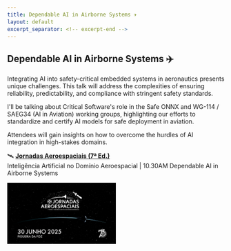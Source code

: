 ```yaml
---
title: Dependable AI in Airborne Systems ✈️
layout: default
excerpt_separator: <!-- excerpt-end -->
---
```


## Dependable AI in Airborne Systems ✈️

<!-- excerpt-start -->

Integrating AI into safety-critical embedded systems in aeronautics presents unique challenges. This talk will address the complexities of ensuring reliability, predictability, and compliance with stringent safety standards.

<!-- excerpt-end -->

I'll be talking about Critical Software's role in the Safe ONNX and WG-114 / SAEG34 (AI in Aviation) working groups, highlighting our efforts to standardize and certify AI models for safe deployment in aviation.

Attendees will gain insights on how to overcome the hurdles of AI integration in high-stakes domains.

🛰️ **[Jornadas Aeroespaciais (7ª Ed.)](https://jornadasaeroespaciais.emfa.pt/)** <br> Inteligência Artificial no Domínio Aeroespacial | 10.30AM Dependable AI in Airborne Systems

<img src="/assets/images/jornadas_aeroespaciais_2025.jpg" width="50%"/>
